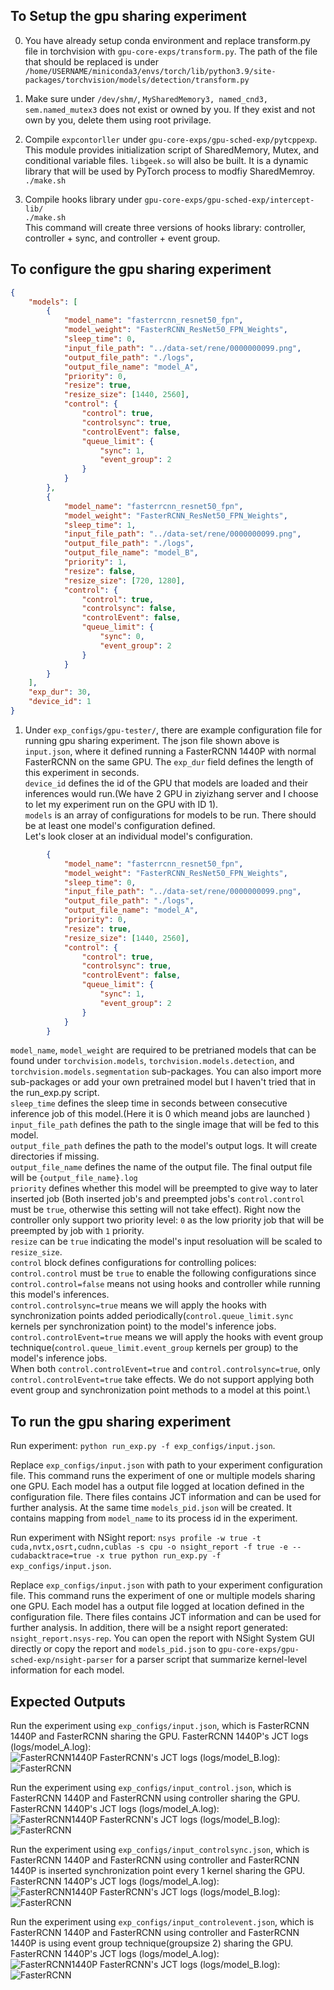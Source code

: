 ## To Setup the gpu sharing experiment 
0. You have already setup conda environment and replace transform.py file in torchvision with `gpu-core-exps/transform.py`. The path of the file that should be replaced is under `/home/USERNAME/miniconda3/envs/torch/lib/python3.9/site-packages/torchvision/models/detection/transform.py`

1. Make sure under `/dev/shm/`, `MySharedMemory3, named_cnd3, sem.named_mutex3` does not exist or owned by you. If they exist and not own by you, delete them using root privilage.

2. Compile `expcontorller` under `gpu-core-exps/gpu-sched-exp/pytcppexp`. This module provides initialization script of SharedMemory, Mutex, and conditional variable files. `libgeek.so` will also be built. It is a dynamic library that will be used by PyTorch process to modfiy SharedMemroy.\
`./make.sh`

3. Compile hooks library under `gpu-core-exps/gpu-sched-exp/intercept-lib/`\
`./make.sh`\
This command will create three versions of hooks library: controller, controller + sync, and controller + event group.


## To configure the gpu sharing experiment 
```json
{
	"models": [
		{
			"model_name": "fasterrcnn_resnet50_fpn",
			"model_weight": "FasterRCNN_ResNet50_FPN_Weights",
			"sleep_time": 0,
			"input_file_path": "../data-set/rene/0000000099.png",
			"output_file_path": "./logs",
			"output_file_name": "model_A",
			"priority": 0,
			"resize": true,
			"resize_size": [1440, 2560],
			"control": {
				"control": true,
				"controlsync": true,
				"controlEvent": false,
				"queue_limit": {
					"sync": 1,
					"event_group": 2
				}
			}
		},
		{
			"model_name": "fasterrcnn_resnet50_fpn",
			"model_weight": "FasterRCNN_ResNet50_FPN_Weights",
			"sleep_time": 1,
			"input_file_path": "../data-set/rene/0000000099.png",
			"output_file_path": "./logs",
			"output_file_name": "model_B",
			"priority": 1,
			"resize": false,
			"resize_size": [720, 1280],
			"control": {
				"control": true,
				"controlsync": false,
				"controlEvent": false,
				"queue_limit": {
					"sync": 0,
					"event_group": 2
				}
			}
		}
	],
	"exp_dur": 30,
	"device_id": 1
}

```
1. Under `exp_configs/gpu-tester/`, there are example configuration file for running gpu sharing experiment. The json file shown above is `input.json`, where it defined running a FasterRCNN 1440P with normal FasterRCNN on the same GPU.
The `exp_dur` field defines the length of this experiment in seconds.<br /> 
`device_id` defines the id of the GPU that models are loaded and their inferences would run.(We have 2 GPU in ziyizhang server and I choose to let my experiment run on the GPU with ID 1).<br />
`models` is an array of configurations for models to be run. There should be at least one model's configuration defined.<br />
Let's look closer at an individual model's configuration.
```json
        {
			"model_name": "fasterrcnn_resnet50_fpn",
			"model_weight": "FasterRCNN_ResNet50_FPN_Weights",
			"sleep_time": 0,
			"input_file_path": "../data-set/rene/0000000099.png",
			"output_file_path": "./logs",
			"output_file_name": "model_A",
			"priority": 0,
			"resize": true,
			"resize_size": [1440, 2560],
			"control": {
				"control": true,
				"controlsync": true,
				"controlEvent": false,
				"queue_limit": {
					"sync": 1,
					"event_group": 2
				}
			}
		}
```
`model_name`, `model_weight` are required to be pretrianed models that can be found under `torchvision.models`, `torchvision.models.detection`, and `torchvision.models.segmentation` sub-packages. You can also import more sub-packages or add your own pretrained model but I haven't tried that in the run_exp.py script.<br />
`sleep_time` defines the sleep time in seconds between consecutive inference job of this model.(Here it is 0 which meand jobs are launched )\
`input_file_path` defines the path to the single image that will be fed to this model.\
`output_file_path` defines the path to the model's output logs. It will create directories if missing.\
`output_file_name` defines the name of the output file. The final output file will be `{output_file_name}.log`\
`priority` defines whether this model will be preempted to give way to later inserted job (Both inserted job's and preempted jobs's `control.control` must be `true`, otherwise this setting will not take effect). Right now the controller only support two priority level: `0` as the low priority job that will be preempted by job with `1` priority. \
`resize` can be `true` indicating the model's input resoluation will be scaled to `resize_size`.\
`control` block defines configurations for controlling polices:
`control.control` must be `true` to enable the following configurations since `control.control=false` means not using hooks and controller while running this model's inferences.\
`control.controlsync=true` means we will apply the hooks with synchronization points added periodically(`control.queue_limit.sync` kernels per synchronization point) to the model's inference jobs.\
`control.controlEvent=true` means we will apply the hooks with event group technique(`control.queue_limit.event_group` kernels per group) to the model's inference jobs.\
When both `control.controlEvent=true` and `control.controlsync=true`, only `control.controlEvent=true` take effects. We do not support applying both event group and synchronization point methods to a model at this point.\

## To run the gpu sharing experiment 

Run experiment: `python run_exp.py -f exp_configs/input.json`.<br /> 

Replace `exp_configs/input.json` with path to your experiment configuration file. This command runs the experiment of one or multiple models sharing one GPU. Each model has a output file logged at location defined in the configuration file. There files contains JCT information and can be used for further analysis.
At the same time `models_pid.json` will be created. It contains mapping from `model_name` to its process id in the experiment. 

Run experiment with NSight report: `nsys profile -w true -t cuda,nvtx,osrt,cudnn,cublas -s cpu -o nsight_report -f true -e --cudabacktrace=true -x true python run_exp.py -f exp_configs/input.json`.<br />

Replace `exp_configs/input.json` with path to your experiment configuration file. This command runs the experiment of one or multiple models sharing one GPU. Each model has a output file logged at location defined in the configuration file. There files contains JCT information and can be used for further analysis. In addition, there will be a nsight report generated: `nsight_report.nsys-rep`. You can open the report with NSight System GUI directly or copy the report and `models_pid.json` to `gpu-core-exps/gpu-sched-exp/nsight-parser` for a parser script that summarize kernel-level information for each model.  

## Expected Outputs
Run the experiment using `exp_configs/input.json`, which is FasterRCNN 1440P and FasterRCNN sharing the GPU.
FasterRCNN 1440P's JCT logs (logs/model_A.log):\
![FasterRCNN1440P](../../img/input.json_modelA_expectedOutput.png) 
FasterRCNN's JCT logs (logs/model_B.log):\
![FasterRCNN](../../img/input.json_modelB_expectedOutput.png) 

Run the experiment using `exp_configs/input_control.json`, which is FasterRCNN 1440P and FasterRCNN using controller sharing the GPU.
FasterRCNN 1440P's JCT logs (logs/model_A.log):\
![FasterRCNN1440P](../../img/input_control.json_modelA_expectedOutput.png) 
FasterRCNN's JCT logs (logs/model_B.log):\
![FasterRCNN](../../img/input_control.json_modelB_expectedOutput.png) 

Run the experiment using `exp_configs/input_controlsync.json`, which is FasterRCNN 1440P and FasterRCNN using controller  and  FasterRCNN 1440P is inserted synchronization point every 1 kernel sharing the GPU.
FasterRCNN 1440P's JCT logs (logs/model_A.log):\
![FasterRCNN1440P](../../img/input_controlsync.json_modelA_expectedOutput.png) 
FasterRCNN's JCT logs (logs/model_B.log):\
![FasterRCNN](../../img/input_controlsync.json_modelB_expectedOutput.png) 

Run the experiment using `exp_configs/input_controlevent.json`, which is FasterRCNN 1440P and FasterRCNN using controller  and  FasterRCNN 1440P is using event group technique(groupsize 2) sharing the GPU.
FasterRCNN 1440P's JCT logs (logs/model_A.log):\
![FasterRCNN1440P](../../img/input_controlevent.json_modelA_expectedOutput.png) 
FasterRCNN's JCT logs (logs/model_B.log):\
![FasterRCNN](../../img/input_controlevent.json_modelB_expectedOutput.png) 
